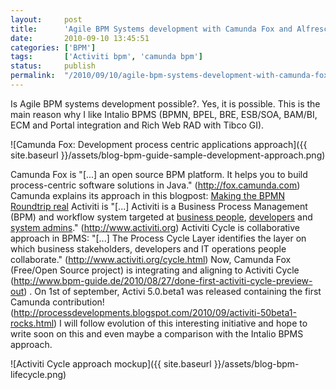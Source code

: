 ```yaml
---
layout:     post
title:      'Agile BPM Systems development with Camunda Fox and Alfresco Activiti'
date:       2010-09-10 13:45:51
categories: ['BPM']
tags:       ['Activiti bpm', 'camunda bpm']
status:     publish 
permalink:  "/2010/09/10/agile-bpm-systems-development-with-camunda-fox-and-alfresco-activiti/"
---
```

Is Agile BPM systems development possible?. Yes, it is possible.
This is the main reason why I like Intalio BPMS (BPMN, BPEL, BRE, ESB/SOA, BAM/BI, ECM and Portal integration and Rich Web RAD with Tibco GI).  

![Camunda Fox: Development process centric applications approach]({{ site.baseurl }}/assets/blog-bpm-guide-sample-development-approach.png)  
<!-- more -->  
Camunda Fox is "[...] an open source BPM platform. It helps you to build process-centric software solutions in Java." (http://fox.camunda.com)
Camunda explains its approach in this blogpost: [Making the BPMN Roundtrip real](http://www.bpm-guide.de/2010/05/27/making-the-bpmn-roundtrip-real/ "Making the BPMN Roundtrip real")
Activiti is "[...] Activiti is a Business Process Management (BPM) and workflow system targeted at [business people](http://www.activiti.org/cycle.html), [developers](http://www.activiti.org/components.html#engine) and [system admins](http://www.activiti.org/components.html#probe)." (http://www.activiti.org)
Activiti Cycle is collaborative approach in BPMS: "[...] The Process Cycle Layer identifies the layer on which business stakeholders, developers and IT operations people collaborate." (http://www.activiti.org/cycle.html)
Now, Camunda Fox (Free/Open Source project) is integrating and aligning to Activiti Cycle (http://www.bpm-guide.de/2010/08/27/done-first-activiti-cycle-preview-out) .
On 1st of september, Activi 5.0.beta1 was released containing the first Camunda contribution! (http://processdevelopments.blogspot.com/2010/09/activiti-50beta1-rocks.html)
I will follow evolution of this interesting initiative and hope to write soon on this and even maybe a comparison with the Intalio BPMS approach.

![Activiti Cycle approach mockup]({{ site.baseurl }}/assets/blog-bpm-lifecycle.png)
